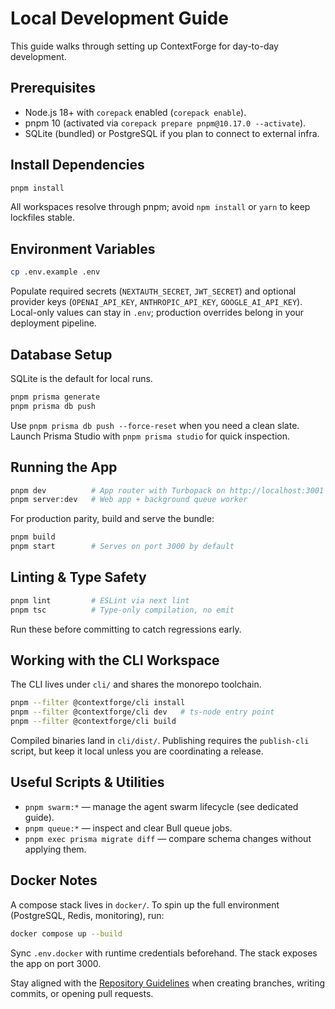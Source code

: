 # Local Development Guide

This guide walks through setting up ContextForge for day-to-day development.

## Prerequisites
- Node.js 18+ with `corepack` enabled (`corepack enable`).
- pnpm 10 (activated via `corepack prepare pnpm@10.17.0 --activate`).
- SQLite (bundled) or PostgreSQL if you plan to connect to external infra.

## Install Dependencies
```bash
pnpm install
```
All workspaces resolve through pnpm; avoid `npm install` or `yarn` to keep lockfiles stable.

## Environment Variables
```bash
cp .env.example .env
```
Populate required secrets (`NEXTAUTH_SECRET`, `JWT_SECRET`) and optional provider keys (`OPENAI_API_KEY`, `ANTHROPIC_API_KEY`, `GOOGLE_AI_API_KEY`). Local-only values can stay in `.env`; production overrides belong in your deployment pipeline.

## Database Setup
SQLite is the default for local runs.
```bash
pnpm prisma generate
pnpm prisma db push
```
Use `pnpm prisma db push --force-reset` when you need a clean slate. Launch Prisma Studio with `pnpm prisma studio` for quick inspection.

## Running the App
```bash
pnpm dev          # App router with Turbopack on http://localhost:3001
pnpm server:dev   # Web app + background queue worker
```
For production parity, build and serve the bundle:
```bash
pnpm build
pnpm start        # Serves on port 3000 by default
```

## Linting & Type Safety
```bash
pnpm lint         # ESLint via next lint
pnpm tsc          # Type-only compilation, no emit
```
Run these before committing to catch regressions early.

## Working with the CLI Workspace
The CLI lives under `cli/` and shares the monorepo toolchain.
```bash
pnpm --filter @contextforge/cli install
pnpm --filter @contextforge/cli dev   # ts-node entry point
pnpm --filter @contextforge/cli build
```
Compiled binaries land in `cli/dist/`. Publishing requires the `publish-cli` script, but keep it local unless you are coordinating a release.

## Useful Scripts & Utilities
- `pnpm swarm:*` — manage the agent swarm lifecycle (see dedicated guide).
- `pnpm queue:*` — inspect and clear Bull queue jobs.
- `pnpm exec prisma migrate diff` — compare schema changes without applying them.

## Docker Notes
A compose stack lives in `docker/`. To spin up the full environment (PostgreSQL, Redis, monitoring), run:
```bash
docker compose up --build
```
Sync `.env.docker` with runtime credentials beforehand. The stack exposes the app on port 3000.

Stay aligned with the [Repository Guidelines](../../AGENTS.md) when creating branches, writing commits, or opening pull requests.

